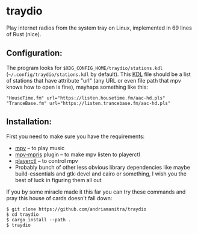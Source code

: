 # traydio

Play internet radios from the system tray on Linux, implemented in 69 lines of Rust (nice).

## Configuration:

The program looks for `$XDG_CONFIG_HOME/traydio/stations.kdl` (`~/.config/traydio/stations.kdl` by default).
This [KDL](https://kdl.dev/) file should be a list of stations that have attribute "url" (any URL or even file path that mpv knows how to open is fine), mayhaps something like this:
```kdl
"HouseTime.fm" url="https://listen.housetime.fm/aac-hd.pls"
"TranceBase.fm" url="https://listen.trancebase.fm/aac-hd.pls"
```

## Installation:

First you need to make sure you have the requirements:

* [mpv](https://github.com/mpv-player/mpv) – to play music
* [mpv-mpris](https://github.com/hoyon/mpv-mpris) plugin – to make mpv listen to playerctl
* [playerctl](https://github.com/altdesktop/playerctl) – to control mpv
* Probably bunch of other less obvious library dependencies like maybe build-essentials and gtk-devel and cairo or something, I wish you the best of luck in figuring them all out

If you by some miracle made it this far you can try these commands and pray this house of cards doesn't fall down:

```
$ git clone https://github.com/andriamanitra/traydio
$ cd traydio
$ cargo install --path .
$ traydio
```
